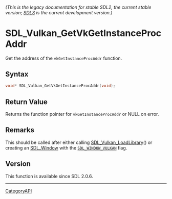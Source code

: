 ###### (This is the legacy documentation for stable SDL2, the current stable version; [SDL3](https://wiki.libsdl.org/SDL3/) is the current development version.)
# SDL_Vulkan_GetVkGetInstanceProcAddr

Get the address of the `vkGetInstanceProcAddr` function.

## Syntax

```c
void* SDL_Vulkan_GetVkGetInstanceProcAddr(void);

```

## Return Value

Returns the function pointer for `vkGetInstanceProcAddr` or NULL on error.

## Remarks

This should be called after either calling
[SDL_Vulkan_LoadLibrary](SDL_Vulkan_LoadLibrary.md)() or creating an
[SDL_Window](SDL_Window.md) with the [`SDL_WINDOW_VULKAN`](SDL_WINDOW_VULKAN)
flag.

## Version

This function is available since SDL 2.0.6.

----
[CategoryAPI](CategoryAPI.md)
